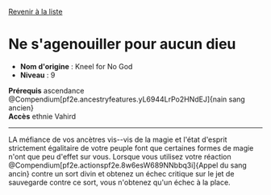 [Revenir à la liste](list.md)

# Ne s'agenouiller pour aucun dieu

 * **Nom d'origine** : Kneel for No God
 * **Niveau** : 9


<p><span id="ctl00_MainContent_DetailedOutput"><strong>Prérequis</strong> ascendance @Compendium[pf2e.ancestryfeatures.yL6944LrPo2HNdEJ]{nain sang ancien}<br><strong>Accès</strong> ethnie Vahird<br></span></p>
<hr>
<p>LA méfiance de vos ancètres vis--vis de la magie et l'état d'esprit strictement égalitaire de votre peuple font que certaines formes de magie n'ont que peu d'effet sur vous. Lorsque vous utilisez votre réaction @Compendium[pf2e.actionspf2e.8w6esW689NNbbq3i]{Appel du sang ancin} contre un sort divin et obtenez un échec critique sur le jet de sauvegarde contre ce sort, vous n'obtenez qu'un échec à la place.&nbsp;</p>